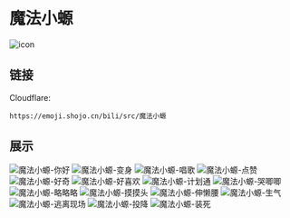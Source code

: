 # 魔法小螈
![icon](https://emoji.shojo.cn/bili/src/魔法小螈/icon.png)
## 链接
Cloudflare:
```
https://emoji.shojo.cn/bili/src/魔法小螈
```
## 展示
![魔法小螈-你好](https://emoji.shojo.cn/bili/src/魔法小螈/魔法小螈-你好.png)
![魔法小螈-变身](https://emoji.shojo.cn/bili/src/魔法小螈/魔法小螈-变身.png)
![魔法小螈-唱歌](https://emoji.shojo.cn/bili/src/魔法小螈/魔法小螈-唱歌.png)
![魔法小螈-点赞](https://emoji.shojo.cn/bili/src/魔法小螈/魔法小螈-点赞.png)
![魔法小螈-好奇](https://emoji.shojo.cn/bili/src/魔法小螈/魔法小螈-好奇.png)
![魔法小螈-好喜欢](https://emoji.shojo.cn/bili/src/魔法小螈/魔法小螈-好喜欢.png)
![魔法小螈-计划通](https://emoji.shojo.cn/bili/src/魔法小螈/魔法小螈-计划通.png)
![魔法小螈-哭唧唧](https://emoji.shojo.cn/bili/src/魔法小螈/魔法小螈-哭唧唧.png)
![魔法小螈-略略略](https://emoji.shojo.cn/bili/src/魔法小螈/魔法小螈-略略略.png)
![魔法小螈-摸摸头](https://emoji.shojo.cn/bili/src/魔法小螈/魔法小螈-摸摸头.png)
![魔法小螈-伸懒腰](https://emoji.shojo.cn/bili/src/魔法小螈/魔法小螈-伸懒腰.png)
![魔法小螈-生气](https://emoji.shojo.cn/bili/src/魔法小螈/魔法小螈-生气.png)
![魔法小螈-逃离现场](https://emoji.shojo.cn/bili/src/魔法小螈/魔法小螈-逃离现场.png)
![魔法小螈-投降](https://emoji.shojo.cn/bili/src/魔法小螈/魔法小螈-投降.png)
![魔法小螈-装死](https://emoji.shojo.cn/bili/src/魔法小螈/魔法小螈-装死.png)
